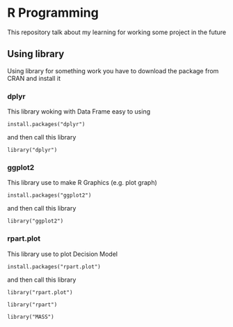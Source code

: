 # R Programming 
This repository talk about my learning for working some project in the future
## Using library
Using library for something work you have to download the package from CRAN and install it

### dplyr
This library woking with Data Frame easy to using  
```
install.packages("dplyr")
```
and then call this library
```
library("dplyr")
```

### ggplot2
This library use to make R Graphics (e.g. plot graph)
```
install.packages("ggplot2")
```
and then call this library
```
library("ggplot2")
```

### rpart.plot
This library use to plot Decision Model 
```
install.packages("rpart.plot")
```
and then call this library
```
library("rpart.plot")
```
```
library("rpart")
```
```
library("MASS")
```
